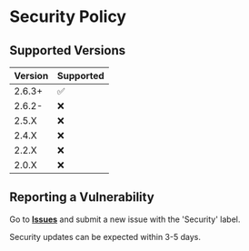 # Security Policy

## Supported Versions

| Version | Supported          |
| ------- | ------------------ |
| 2.6.3+  | :white_check_mark: |
| 2.6.2-  | :x: |
| 2.5.X   | :x: |
| 2.4.X   | :x: |
| 2.2.X   | :x: |
| 2.0.X   | :x: |

## Reporting a Vulnerability

Go to **[Issues](https://github.com/TheFlyingCarrot/discord-carrot-bot/issues)** and submit a new issue with the 'Security' label.

Security updates can be expected within 3-5 days.
